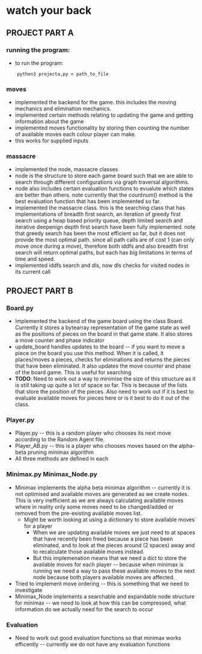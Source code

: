 # watch your back

## PROJECT PART A

### running the program: 
* to run the program: 
```
    python3 projecta,py < path_to_file
```
### moves
* implemented the backend for the game. this includes the moving mechanics and elimination mechanics.
* implemented certain methods relating to updating the game and getting information about the game 
* implemented moves functionality by storing then counting the number of available moves each colour player can make.
* this works for supplied inputs 

### massacre 
* implemented the node, massacre classes 
* node is the structure to store each game board such that we are able to search through different configurations via graph traversal algorithms.
* node also includes certain evaluation functions to evualute which states are better than others. note currently that the countnum() method is the best evaluation function that has been implemented so far. 
* implemented the massacre class. this is the searching class that has implementations of breadth first search, an iteration of greedy first search using a heap based priority queue, depth limited search and iterative deepenign depth first search have been fully implemented. note that greedy search has been the most efficient so far, but it does not provide the most optimal path. since all path calls are of cost 1 (can only move once during a move), therefore both iddfs and also breadth first search will return optimal paths, but each has big limitations in terms of time and speed. 
* implemented iddfs search and dls, now dls checks for visited nodes in its current call

## PROJECT PART B

### Board.py
* Implemented the backend of the game board using the class Board. Currently it stores a bytearray representation of the game state as well as the positions of pieces on the board in that game state. It also stores a move counter and phase indicator 
* update_board handles updates to the board -- if you want to move a piece on the board you use this method. When it is called, it places/moves a pieces, checks for eliminations and returns the pieces that have been eliminated. It also updates the move counter and phase of the board game. This is useful for searching 
* **TODO**: Need to work out a way to minimise the size of this structure as it is still taking up quite a lot of space so far. This is because of the lists that store the position of the pieces. Also need to work out if it is best to evaluate available moves for pieces here or is it best to do it out of the class.

### Player.py 
* Player.py -- this is a random player who chooses its next move according to the Random Agent file. 
* Player_AB.py -- this is a player who chooses moves based on the alpha-beta pruning minimax algorithm 
* All three methods are defined in each 

### Minimax.py Minimax_Node.py
* Minimax implements the alpha beta minimax algorithm -- currently it is not optimised and available moves are generated as we create nodes. This is very inefficient as we are always calculating available moves where in reality only some moves need to be changed/added or removed from the pre-existing available moves list.
    - Might be worth looking at using a dictionary to store available moves for a player 
        - When we are updating available moves we just need to at spaces that have recently been freed because a piece has been eliminated, and to look at the pieces around (2 spaces) away and to recalculate those available moves instead.
        - But this implemenation means that we need a dict to store the available moves for each player -- because when minimax is running we need a way to pass these available moves to the next node because both players available moves are affected. 
* Tried to implement move ordering -- this is something that we need to investigate 
* Minimax_Node implements a searchable and expandable node structure for minimax -- we need to look at how this can be compressed, what information do we actually need for the search to occur 

### Evaluation 
* Need to work out good evaluation functions so that minimax works efficently -- currently we do not have any evaluation functions 

